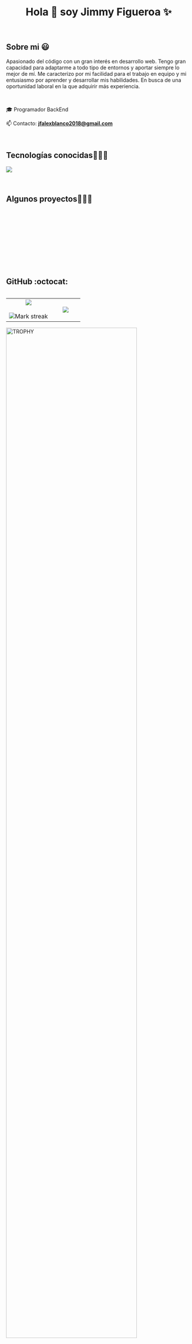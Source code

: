 <h1 align="center">Hola 👋  soy Jimmy Figueroa ✨ </h1> 

<br>
<h2>Sobre mi 😃</h2>
<!--Intro start-->
<p align="left">
Apasionado del código con un gran interés en desarrollo web. Tengo gran capacidad para adaptarme a todo tipo de entornos y aportar siempre lo mejor de mí. Me caracterizo por mi facilidad para el trabajo en equipo y mi entusiasmo por aprender y desarrollar mis habilidades. En busca de una oportunidad laboral en la que adquirir más experiencia.
</p>
<br> 

<p align="left">
🎓 Programador BackEnd

📫 Contacto: **jfalexblanco2018@gmail.com**
<!--Intro end-->
  </p>
<br>

<h2 >Tecnologías conocidas👨🏻‍💻</h2>
<!--tech stack icons-->
<p align="left">
  <a href="https://skillicons.dev">
    <img src="https://skillicons.dev/icons?i=c,cpp,java,php,py,css,html,js,mysql,sqlite,firebase,git,github,docker,postman,eclipse,vscode,bash,linux" />
  </a>
</p>
<br>
<!-------------------------->
<div id="proyectos">
<h2 >Algunos proyectos👨🏻‍💻</h2>

<br>
<br><br>
<br>
<br><br><br>
<br><br>

<h2>GitHub :octocat:</h2>
<!--- stats & Trophy (start) -->
<p align="center">
  <!--- stats (start) -->
<table align="left">
<tr border="none">
<td width="60%" align="center">

<img  align="center"  src="https://github-readme-stats.vercel.app/api?username=Nicoya505&theme=dark&show_icons=true&count_private=true" />
  <br></br>
  <img  title="🔥 Get streak stats for your profile at git.io/streak-stats" alt="Mark streak" src="https://github-readme-streak-stats.herokuapp.com/?user=Nicoya505&theme=dark&hide_border=false" /> 
</td>

<td width="40%" align="center">

  <img  align="center"  src="https://github-readme-stats-anuraghazra1.vercel.app/api/top-langs/?username=Nicoya505&theme=dark&hide_border=false&no-bg=true&no-frame=true&langs_count=10"/>

  </td>
</tr>
</table>
<!--- stats (end) -->

<!--- trophy (start) -->
<div align=left>
  <a href="https://github.com/Nicoya505" title="Go to Source">
      <img align="center" width=84% src="https://github-profile-trophy.vercel.app/?username=Nicoya505&theme=radical&row=1&column=7&margin-h=15&margin-w=5&no-bg=true" alt="TROPHY" />
    </a>
</div>
<!--- trophy (start) -->


</p>        
<!--- stats (end) -->
